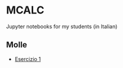 # MCALC
Jupyter notebooks for my students (in Italian)

## Molle

- [Esercizio 1](https://mybinder.org/v2/gh/miccoli/MCALC/feature/molle?labpath=Molle.ipynb)
